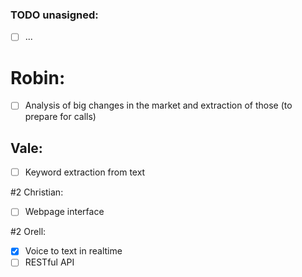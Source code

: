 ### TODO unasigned:
- [ ] ...

# Robin:
- [ ] Analysis of big changes in the market and extraction of those (to prepare for calls)


## Vale:
- [ ] Keyword extraction from text


#2 Christian:
- [ ] Webpage interface


#2 Orell:
- [x] Voice to text in realtime
- [ ] RESTful API
